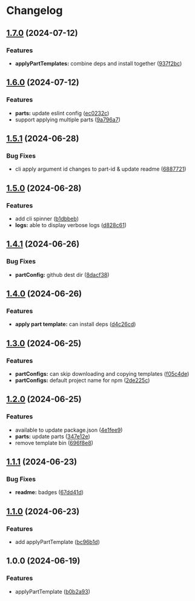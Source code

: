 # Changelog

## [1.7.0](https://github.com/GloryWong/templates/compare/v1.6.0...v1.7.0) (2024-07-12)


### Features

* **applyPartTemplates:** combine deps and install together ([937f2bc](https://github.com/GloryWong/templates/commit/937f2bc453615da103442eb3b970daa550341d61))

## [1.6.0](https://github.com/GloryWong/templates/compare/v1.5.1...v1.6.0) (2024-07-12)


### Features

* **parts:** update eslint config ([ec0232c](https://github.com/GloryWong/templates/commit/ec0232c6afa87530cdb446c15df57a11bae8a489))
* support applying multiple parts ([9a796a7](https://github.com/GloryWong/templates/commit/9a796a7d4b54bf2d6c756a221a118ad4aa2dbd50))

## [1.5.1](https://github.com/GloryWong/templates/compare/v1.5.0...v1.5.1) (2024-06-28)


### Bug Fixes

* cli apply argument id changes to part-id & update readme ([6887721](https://github.com/GloryWong/templates/commit/68877211116f67957c4a5c147d750fc33f0a0398))

## [1.5.0](https://github.com/GloryWong/templates/compare/v1.4.1...v1.5.0) (2024-06-28)


### Features

* add cli spinner ([b1dbbeb](https://github.com/GloryWong/templates/commit/b1dbbeb64e54c60fe06531a668dcd4e09074ddd2))
* **logs:** able to display verbose logs ([d828c61](https://github.com/GloryWong/templates/commit/d828c616ada1d277f3d150809c4261ae6e790438))

## [1.4.1](https://github.com/GloryWong/templates/compare/v1.4.0...v1.4.1) (2024-06-26)


### Bug Fixes

* **partConfig:** github dest dir ([8dacf38](https://github.com/GloryWong/templates/commit/8dacf3814f7865d2cd66fc61f05e49e0221b2656))

## [1.4.0](https://github.com/GloryWong/templates/compare/v1.3.0...v1.4.0) (2024-06-26)


### Features

* **apply part template:** can install deps ([d4c26cd](https://github.com/GloryWong/templates/commit/d4c26cd022a526d78ce230be6fc63adc5416a38e))

## [1.3.0](https://github.com/GloryWong/templates/compare/v1.2.0...v1.3.0) (2024-06-25)


### Features

* **partConfigs:** can skip downloading and copying templates ([f05c4de](https://github.com/GloryWong/templates/commit/f05c4de4aa834dfafea008bccde0f3ac5310f662))
* **partConfigs:** default project name for npm ([2de225c](https://github.com/GloryWong/templates/commit/2de225cdfce0a352e1a87fc0e74d10a95946bbfb))

## [1.2.0](https://github.com/GloryWong/templates/compare/v1.1.1...v1.2.0) (2024-06-25)


### Features

* available to update package.json ([4e1fee9](https://github.com/GloryWong/templates/commit/4e1fee9538548b6ce257d59d2887aeb64b6057f5))
* **parts:** update parts ([347e12e](https://github.com/GloryWong/templates/commit/347e12eafee286a13f00287b102616ab9596fa7a))
* remove template bin ([696f8e8](https://github.com/GloryWong/templates/commit/696f8e8091e395b224e7ba3a8e32c424e44cb44d))

## [1.1.1](https://github.com/GloryWong/templates/compare/v1.1.0...v1.1.1) (2024-06-23)


### Bug Fixes

* **readme:** badges ([67dd41d](https://github.com/GloryWong/templates/commit/67dd41d73ba9c815d009a72dbe2d4c1a95fba8b7))

## [1.1.0](https://github.com/GloryWong/templates/compare/v1.0.0...v1.1.0) (2024-06-23)


### Features

* add applyPartTemplate ([bc96b1d](https://github.com/GloryWong/templates/commit/bc96b1daee345e3fd4c7da3073f1ab2aff3b778b))

## 1.0.0 (2024-06-19)


### Features

* applyPartTemplate ([b0b2a93](https://github.com/GloryWong/templates/commit/b0b2a93a634f7c1fc9101beb42bf7041cee65213))

